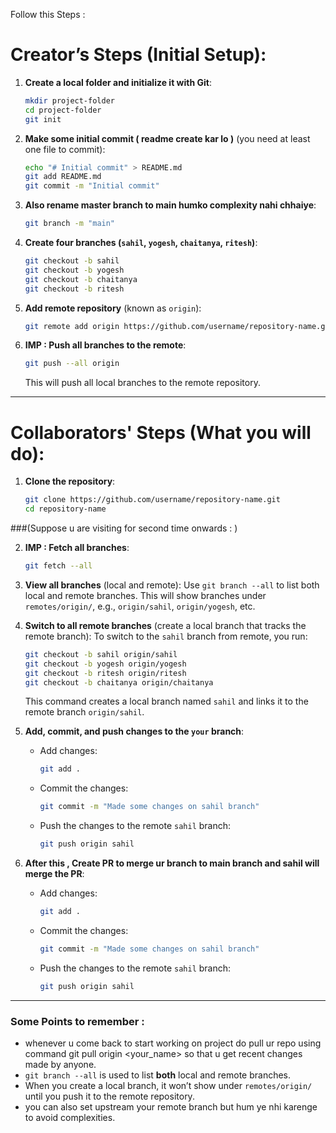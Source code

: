 Follow this Steps : 

# **Creator’s Steps** (Initial Setup):
1. **Create a local folder and initialize it with Git**:
   ```bash
   mkdir project-folder
   cd project-folder
   git init
   ```

2. **Make some initial commit ( readme create kar lo )** (you need at least one file to commit):
   ```bash
   echo "# Initial commit" > README.md
   git add README.md
   git commit -m "Initial commit"
   ```

3. **Also rename master branch to main humko complexity nahi chhaiye**: 
   ```bash
   git branch -m "main"
   ```

3. **Create four branches (`sahil`, `yogesh`, `chaitanya`, `ritesh`)**:
   ```bash
   git checkout -b sahil
   git checkout -b yogesh
   git checkout -b chaitanya
   git checkout -b ritesh
   ```

4. **Add remote repository** (known as `origin`):
   ```bash
   git remote add origin https://github.com/username/repository-name.git
   ```

5. **IMP : Push all branches to the remote**:
   ```bash
   git push --all origin
   ```

   This will push all local branches to the remote repository.

---

# **Collaborators' Steps** (What you will do):
1. **Clone the repository**:
   ```bash
   git clone https://github.com/username/repository-name.git
   cd repository-name
   ```
###(Suppose u are visiting for second time onwards : )

2. **IMP : Fetch all branches**:
   ```bash
   git fetch --all
   ```

3. **View all branches** (local and remote):
   Use `git branch --all` to list both local and remote branches. This will show branches under `remotes/origin/`, e.g., `origin/sahil`, `origin/yogesh`, etc.

4. **Switch to all remote branches** (create a local branch that tracks the remote branch):
   To switch to the `sahil` branch from remote, you run:
   ```bash
   git checkout -b sahil origin/sahil
   git checkout -b yogesh origin/yogesh
   git checkout -b ritesh origin/ritesh
   git checkout -b chaitanya origin/chaitanya
   ```
   This command creates a local branch named `sahil` and links it to the remote branch `origin/sahil`.

5. **Add, commit, and push changes to the `your` branch**:
   - Add changes:
     ```bash
     git add .
     ```   

   - Commit the changes:
     ```bash
     git commit -m "Made some changes on sahil branch"
     ```

   - Push the changes to the remote `sahil` branch:
     ```bash
     git push origin sahil
     ```
6. **After this , Create PR to merge ur branch to main branch and sahil will merge the PR**:
   - Add changes:
     ```bash
     git add .
     ```

   - Commit the changes:
     ```bash
     git commit -m "Made some changes on sahil branch"
     ```

   - Push the changes to the remote `sahil` branch:
     ```bash
     git push origin sahil
     ```

---

### Some Points to remember : 
- whenever u come back to start working on project do pull ur repo using command git pull origin <your_name> so that u get recent changes made by anyone.
- `git branch --all` is used to list **both** local and remote branches.
- When you create a local branch, it won’t show under `remotes/origin/` until you push it to the remote repository.
- you can also set upstream your remote branch but hum ye nhi karenge to avoid complexities.
